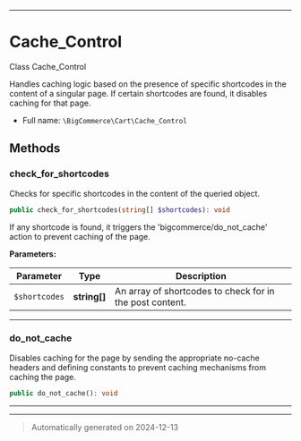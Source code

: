 ***

# Cache_Control

Class Cache_Control

Handles caching logic based on the presence of specific shortcodes in the content of a singular page.
If certain shortcodes are found, it disables caching for that page.

* Full name: `\BigCommerce\Cart\Cache_Control`




## Methods


### check_for_shortcodes

Checks for specific shortcodes in the content of the queried object.

```php
public check_for_shortcodes(string[] $shortcodes): void
```

If any shortcode is found, it triggers the 'bigcommerce/do_not_cache' action to prevent caching of the page.






**Parameters:**

| Parameter | Type | Description |
|-----------|------|-------------|
| `$shortcodes` | **string[]** | An array of shortcodes to check for in the post content. |





***

### do_not_cache

Disables caching for the page by sending the appropriate no-cache headers
and defining constants to prevent caching mechanisms from caching the page.

```php
public do_not_cache(): void
```












***


***
> Automatically generated on 2024-12-13
